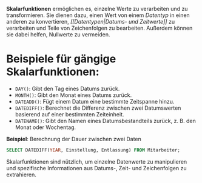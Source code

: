 **Skalarfunktionen** ermöglichen es, einzelne Werte zu verarbeiten und zu transformieren. Sie dienen dazu, einen Wert von einem *Datentyp* in einen anderen zu konvertieren, *[[Datentypen|Datums- und Zeitwerte]]* zu verarbeiten und Teile von Zeichenfolgen zu bearbeiten. Außerdem können sie dabei helfen, Nullwerte zu vermeiden.

# Beispiele für gängige Skalarfunktionen:
- `DAY()`: Gibt den Tag eines Datums zurück.
- `MONTH()`: Gibt den Monat eines Datums zurück.
- `DATEADD()`: Fügt einem Datum eine bestimmte Zeitspanne hinzu.
- `DATEDIFF()`: Berechnet die Differenz zwischen zwei Datumswerten basierend auf einer bestimmten Zeiteinheit.
- `DATENAME()`: Gibt den Namen eines Datumsbestandteils zurück, z. B. den Monat oder Wochentag.

**Beispiel**: Berechnung der Dauer zwischen zwei Daten
```sql
SELECT DATEDIFF(YEAR, Einstellung, Entlassung) FROM Mitarbeiter;
```

Skalarfunktionen sind nützlich, um einzelne Datenwerte zu manipulieren und spezifische Informationen aus Datums-, Zeit- und Zeichenfolgen zu extrahieren.
